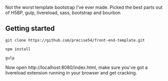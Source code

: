 Not the worst template bootstrap I've ever made. Picked the best parts out of H5BP, gulp, livereload, sass, bootstrap and bourbon

## Getting started

```
git clone https://github.com/precise54/front-end-template.git

npm install

gulp
```

Now open http://localhost:8080/index.html, make sure you've got a livereload extension running in your browser and get cracking.
